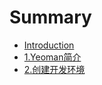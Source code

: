 # Summary

* [Introduction](introduction.md)
* [1.Yeoman简介](chapter01.md)
* [2.创建开发环境](chapter02.md)

